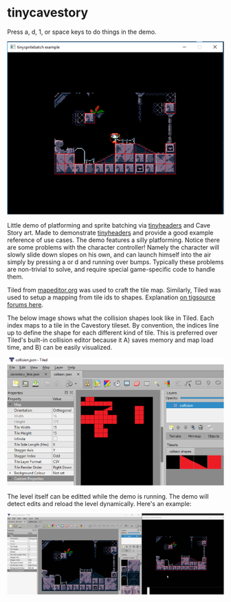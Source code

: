 # tinycavestory
Press a, d, 1, or space keys to do things in the demo.

![screenshot 1](/screenshots/tinycavestory.png?raw=true)

Little demo of platforming and sprite batching via [tinyheaders](https://github.com/RandyGaul/tinyheaders) and Cave Story art. Made to demonstrate [tinyheaders](https://github.com/RandyGaul/tinyheaders) and provide a good example reference of use cases. The demo features a silly platforming. Notice there are some problems with the character controller! Namely the character will slowly slide down slopes on his own, and can launch himself into the air simply by pressing a or d and running over bumps. Typically these problems are non-trivial to solve, and require special game-specific code to handle them.

Tiled from [mapeditor.org](https://www.mapeditor.org/) was used to craft the tile map. Similarly, Tiled was used to setup a mapping from tile ids to shapes. Explanation [on tigsource forums here](https://forums.tigsource.com/index.php?topic=46289.820msg1378707#msg1378707).

The below image shows what the collision shapes look like in Tiled. Each index maps to a tile in the Cavestory tileset. By convention, the indices line up to define the shape for each different kind of tile. This is preferred over Tiled's built-in collision editor because it A) saves memory and map load time, and B) can be easily visualized.

![screenshot 2](/screenshots/collision_tiled.png?raw=true)

The level itself can be editted while the demo is running. The demo will detect edits and reload the level dynamically. Here's an example:

![screenshot 3](/screenshots/tinycavestory_live_edit.gif?raw=true)
